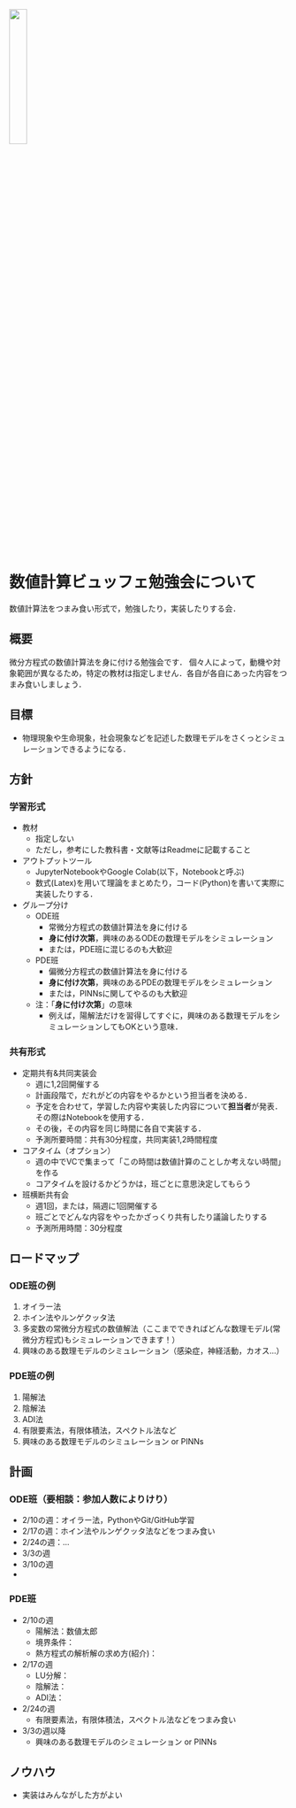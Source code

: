 <img src="https://github.com/user-attachments/assets/da356278-d31a-4bee-a15a-7402ad01a098" width="25%">  

# 数値計算ビュッフェ勉強会について
数値計算法をつまみ食い形式で，勉強したり，実装したりする会．

## 概要
微分方程式の数値計算法を身に付ける勉強会です．
個々人によって，動機や対象範囲が異なるため，特定の教材は指定しません．各自が各自にあった内容をつまみ食いしましょう．

## 目標
- 物理現象や生命現象，社会現象などを記述した数理モデルをさくっとシミュレーションできるようになる．

## 方針
### 学習形式
- 教材
  - 指定しない
  - ただし，参考にした教科書・文献等はReadmeに記載すること
- アウトプットツール
  - JupyterNotebookやGoogle Colab(以下，Notebookと呼ぶ)
  - 数式(Latex)を用いて理論をまとめたり，コード(Python)を書いて実際に実装したりする．
- グループ分け
  - ODE班
    - 常微分方程式の数値計算法を身に付ける
    - **身に付け次第**，興味のあるODEの数理モデルをシミュレーション
    - または，PDE班に混じるのも大歓迎
  - PDE班
    - 偏微分方程式の数値計算法を身に付ける
    - **身に付け次第**，興味のあるPDEの数理モデルをシミュレーション
    - または，PINNsに関してやるのも大歓迎
  - 注：「**身に付け次第**」の意味
    - 例えば，陽解法だけを習得してすぐに，興味のある数理モデルをシミュレーションしてもOKという意味．
### 共有形式
- 定期共有&共同実装会
  - 週に1,2回開催する
  - 計画段階で，だれがどの内容をやるかという担当者を決める．
  - 予定を合わせて，学習した内容や実装した内容について**担当者**が発表．その際はNotebookを使用する．
  - その後，その内容を同じ時間に各自で実装する．
  - 予測所要時間：共有30分程度，共同実装1,2時間程度
- コアタイム（オプション）
  - 週の中でVCで集まって「この時間は数値計算のことしか考えない時間」を作る
  - コアタイムを設けるかどうかは，班ごとに意思決定してもらう
- 班横断共有会
  - 週1回，または，隔週に1回開催する
  - 班ごとでどんな内容をやったかざっくり共有したり議論したりする
  - 予測所用時間：30分程度

## ロードマップ
### ODE班の例
1. オイラー法
2. ホイン法やルンゲクッタ法
4. 多変数の常微分方程式の数値解法（ここまでできればどんな数理モデル(常微分方程式)もシミュレーションできます！）
5. 興味のある数理モデルのシミュレーション（感染症，神経活動，カオス...）

### PDE班の例
1. 陽解法
2. 陰解法
3. ADI法
4. 有限要素法，有限体積法，スペクトル法など
5. 興味のある数理モデルのシミュレーション or PINNs
   
## 計画
### ODE班（要相談：参加人数によりけり）
- 2/10の週：オイラー法，PythonやGit/GitHub学習
- 2/17の週：ホイン法やルンゲクッタ法などをつまみ食い
- 2/24の週：...
- 3/3の週
- 3/10の週
- 

### PDE班
- 2/10の週
  - 陽解法：数値太郎
  - 境界条件：
  - 熱方程式の解析解の求め方(紹介)：
- 2/17の週
  - LU分解：
  - 陰解法：
  - ADI法：
- 2/24の週
  - 有限要素法，有限体積法，スペクトル法などをつまみ食い
- 3/3の週以降
  - 興味のある数理モデルのシミュレーション or PINNs

## ノウハウ
- 実装はみんながした方がよい
